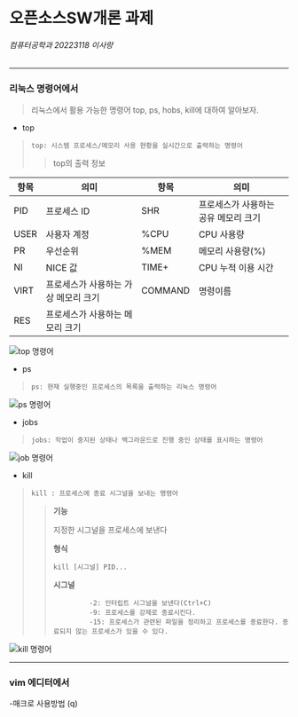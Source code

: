 # 오픈소스SW개론 과제
###### 컴퓨터공학과 20223118 이사랑
---

### 리눅스 명령어에서
> 리눅스에서 활용 가능한 명령어 top, ps, hobs, kill에 대하여 알아보자.


- top

> ` top: 시스템 프로세스/메모리 사용 현황을 실시간으로 출력하는 명령어 `
> > top의 출력 정보

|항목|의미|항목|의미|
|---|---|---|---|
|PID|프로세스 ID|SHR|프로세스가 사용하는 공유 메모리 크기|
|USER|사용자 계정|%CPU|CPU 사용량|
|PR|우선순위|%MEM|메모리 사용량(%)|
|NI|NICE 값|TIME+|CPU 누적 이용 시간|
|VIRT|프로세스가 사용하는 가상 메모리 크기|COMMAND|명령이름|
|RES|프로세스가 사용하는 메모리 크기|  |  |

![top 명령어](https://user-images.githubusercontent.com/106869854/172036782-1a9efe32-b21f-4fe8-9821-a776ac62ac86.png)

- ps
 
> ` ps: 현재 실행중인 프로세스의 목록을 출력하는 리눅스 명령어 `

![ps 명령어](https://user-images.githubusercontent.com/106869854/172036823-dc6dd2ff-0eb6-48f1-b7ba-386324c68b02.png)

- jobs

> ` jobs: 작업이 중지된 상태나 백그라운드로 진행 중인 상태를 표시하는 명령어 `

![job 명령어](https://user-images.githubusercontent.com/106869854/172036576-617617c3-ddbe-42a8-8c25-3989e8e2831d.png)


- kill

> ` kill : 프로세스에 종료 시그널을 보내는 명령어 `
>> **기능**
>> 
>> 지정한 시그널을 프로세스에 보낸다
>> 
>> **형식**
>> 
>> ` kill [시그널] PID... `
>> 
>> **시그널**
>>
>>              -2: 인터립트 시그널을 보낸다(Ctrl+C)
>>              -9: 프로세스를 강제로 종료시킨다.
>>              -15: 프로세스가 관련된 파일을 정리하고 프로세스를 종료한다. 종료되지 않는 프로세스가 있을 수 있다.

![kill 명령어](https://user-images.githubusercontent.com/106869854/172036828-343b5aec-6cec-4c6e-94df-1daeee59b6ee.png)

---

### vim 에디터에서
-매크로 사용방법 (q)
